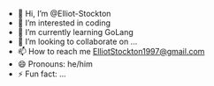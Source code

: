 - 👋 Hi, I’m @Elliot-Stockton
- 👀 I’m interested in coding
- 🌱 I’m currently learning GoLang
- 💞️ I’m looking to collaborate on ...
- 📫 How to reach me ElliotStockton1997@gmail.com
- 😄 Pronouns: he/him
- ⚡ Fun fact: ...

<!---
Elliot-Stockton/Elliot-Stockton is a ✨ special ✨ repository because its `README.md` (this file) appears on your GitHub profile.
You can click the Preview link to take a look at your changes.
--->
